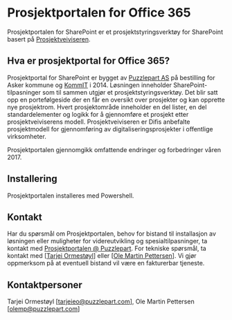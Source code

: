 Prosjektportalen for Office 365
=================

Prosjektportalen for SharePoint er et prosjektstyringsverktøy for SharePoint basert på <a href="http://prosjektveiviseren.no">Prosjektveiviseren</a>. 

## Hva er prosjektportal for Office 365? ##

Prosjektportal for SharePoint er bygget av <a href="http://www.puzzlepart.com">Puzzlepart AS</a> på bestilling for Asker kommune og <a href="http://www.ks.no/kommit">KommIT</a> i 2014. Løsningen inneholder SharePoint-tilpasninger som til sammen utgjør et prosjektstyringsverktøy. Det blir satt opp en portefølgeside der en får en oversikt over prosjekter og kan opprette nye prosjektrom. Hvert prosjektområde inneholder en del lister, en del standardelementer og logikk for å gjennomføre et prosjekt etter prosjektveiviserens modell. Prosjektveiviseren er Difis anbefalte prosjektmodell for gjennomføring av digitaliseringsprosjekter i offentlige virksomheter.

Prosjektportalen gjennomgikk omfattende endringer og forbedringer våren 2017.

## Installering ##

Prosjektportalen installeres med Powershell.

## Kontakt ##

Har du spørsmål om Prosjektportalen, behov for bistand til installasjon av løsningen eller muligheter for videreutvikling og spesialtilpasninger, ta kontakt med <a href="mailto:prosjektportalen@puzzlepart.com">Prosjektportalen @ Puzzlepart</a>. For tekniske spørsmål, ta kontakt med [<a href="mailto:tarjeieo@puzzlepart.com">Tarjei Ormestøyl</a>] eller [<a href="mailto:olemp@puzzlepart.com">Ole Martin Pettersen</a>]. Vi gjør oppmerksom på at eventuell bistand vil være en fakturerbar tjeneste. 

## Kontaktpersoner ##

Tarjei Ormestøyl [tarjeieo@puzzlepart.com], Ole Martin Pettersen [olemp@puzzlepart.com]
